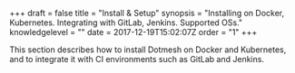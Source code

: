 +++
draft = false
title = "Install &amp; Setup"
synopsis = "Installing on Docker, Kubernetes. Integrating with GitLab, Jenkins. Supported OSs."
knowledgelevel = ""
date = 2017-12-19T15:02:07Z
order = "1"
+++

This section describes how to install Dotmesh on Docker and
Kubernetes, and to integrate it with CI environments such as GitLab
and Jenkins.
